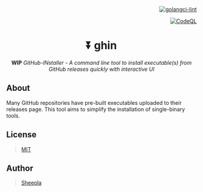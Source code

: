 <div align="right">

[![golangci-lint](https://github.com/sheepla/ghin/actions/workflows/ci.yml/badge.svg)](https://github.com/sheepla/ghin/actions/workflows/ci.yml)

[![CodeQL](https://github.com/sheepla/ghin/actions/workflows/codeql-analysis.yml/badge.svg)](https://github.com/sheepla/ghin/actions/workflows/codeql-analysis.yml)

</div>

<div align="center">

# &#9196; ghin

</div>

<div align="center">

**WIP** *GitHub-INstaller - A command line tool to install executable(s) from GitHub releases quickly with interactive UI*

</div>

## About

Many GitHub repositories have pre-built executables uploaded to their releases page.
This tool aims to simplify the installation of single-binary tools.

## License

> [MIT](https://github.com/sheepla/ghin/blob/master/LICENSE)

## Author

> [Sheepla](https://github.com/sheepla)

